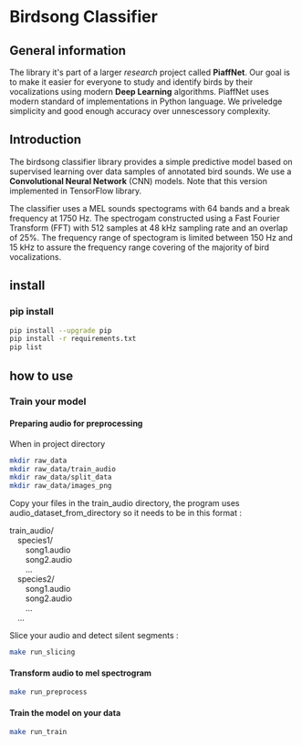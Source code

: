 # Birdsong Classifier

## General information

The library it's part of a larger *research* project called **PiaffNet**. Our goal is to make it easier for everyone to study and identify birds by their vocalizations using modern **Deep Learning** algorithms. PiaffNet uses modern standard of implementations in Python language. We priveledge simplicity and good enough accuracy over unnescessory complexity.

## Introduction

The birdsong classifier library provides a simple predictive model based on supervised learning over data samples of annotated bird sounds. We use a **Convolutional Neural Network** (CNN) models. Note that this version implemented in TensorFlow library.

The classifier uses a MEL sounds spectograms with $64$ bands and a break frequency at $1750$ Hz. The spectrogam constructed using a Fast Fourier Transform (FFT) with $512$ samples at $48$ kHz sampling rate and an overlap of $25$%. The frequency range of spectogram is limited between $150$ Hz and $15$ kHz to assure the frequency range covering of the majority of bird vocalizations.


## install

### pip install

```bash
pip install --upgrade pip
pip install -r requirements.txt
pip list
```

## how to use

### Train your model

#### Preparing audio for preprocessing

When in project directory

```bash
mkdir raw_data
mkdir raw_data/train_audio
mkdir raw_data/split_data
mkdir raw_data/images_png
```

Copy your files in the train_audio directory, the program uses audio_dataset_from_directory so it needs to be in this format :

train_audio/<br>
&emsp;species1/<br>
&emsp;&emsp;song1.audio<br>
&emsp;&emsp;song2.audio<br>
&emsp;&emsp;...<br>
&emsp;species2/<br>
&emsp;&emsp;song1.audio<br>
&emsp;&emsp;song2.audio<br>
&emsp;&emsp;...<br>
&emsp;...<br>



Slice your audio and detect silent segments :

```bash
make run_slicing
```


#### Transform audio to mel spectrogram

```bash
make run_preprocess
```

#### Train the model on your data

```bash
make run_train
```
